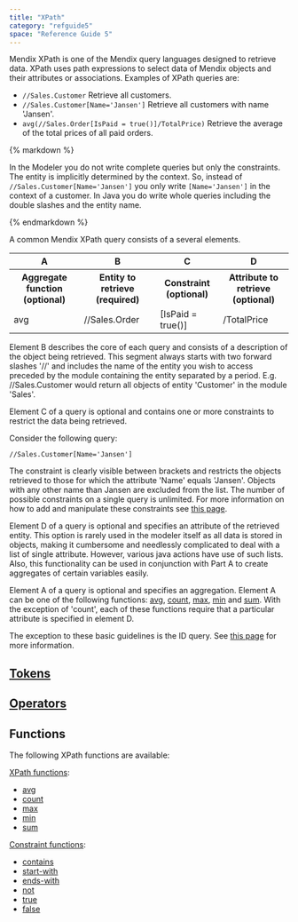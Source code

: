```yaml
---
title: "XPath"
category: "refguide5"
space: "Reference Guide 5"
---
```



Mendix XPath is one of the Mendix query languages designed to retrieve data. XPath uses path expressions to select data of Mendix objects and their attributes or associations. Examples of XPath queries are:

*   `//Sales.Customer`
    Retrieve all customers.
*   `//Sales.Customer[Name='Jansen']`
    Retrieve all customers with name 'Jansen'.
*   `avg(//Sales.Order[IsPaid = true()]/TotalPrice)`
    Retrieve the average of the total prices of all paid orders.

<div class="alert alert-warning">{% markdown %}

In the Modeler you do not write complete queries but only the constraints. The entity is implicitly determined by the context. So, instead of `//Sales.Customer[Name='Jansen']` you only write `[Name='Jansen']` in the context of a customer. In Java you do write whole queries including the double slashes and the entity name.

{% endmarkdown %}</div>

A common Mendix XPath query consists of a several elements.

<table><thead><tr><th class="confluenceTh">A</th><th class="confluenceTh">B</th><th class="confluenceTh">C</th><th class="confluenceTh">D</th></tr></thead><tbody><tr><th class="confluenceTh">Aggregate function (optional)</th><th class="confluenceTh">Entity to retrieve (required)</th><th class="confluenceTh">Constraint (optional)</th><th class="confluenceTh">Attribute to retrieve (optional)</th></tr><tr><td class="confluenceTd">avg</td><td class="confluenceTd">//Sales.Order</td><td class="confluenceTd">[IsPaid = true()]</td><td class="confluenceTd">/TotalPrice</td></tr></tbody></table>

Element B describes the core of each query and consists of a description of the object being retrieved. This segment always starts with two forward slashes '//' and includes the name of the entity you wish to access preceded by the module containing the entity separated by a period. E.g. //Sales.Customer would return all objects of entity 'Customer' in the module 'Sales'.

Element C of a query is optional and contains one or more constraints to restrict the data being retrieved.

Consider the following query:

`//Sales.Customer[Name='Jansen']`

The constraint is clearly visible between brackets and restricts the objects retrieved to those for which the attribute 'Name' equals 'Jansen'. Objects with any other name than Jansen are excluded from the list.
The number of possible constraints on a single query is unlimited. For more information on how to add and manipulate these constraints see [this page](XPath+Constraints).

Element D of a query is optional and specifies an attribute of the retrieved entity. This option is rarely used in the modeler itself as all data is stored in objects, making it cumbersome and needlessly complicated to deal with a list of single attribute. However, various java actions have use of such lists. Also, this functionality can be used in conjunction with Part A to create aggregates of certain variables easily.

Element A of a query is optional and specifies an aggregation. Element A can be one of the following functions: [avg](XPath+avg), [count](XPath+count), [max](XPath+max), [min](XPath+min) and [sum](XPath+sum). With the exception of 'count', each of these functions require that a particular attribute is specified in element D.

The exception to these basic guidelines is the ID query. See [this page](XPath+id) for more information.

## [Tokens](XPath+Tokens)

## [Operators](XPath+Operators)

## Functions

The following XPath functions are available:

[XPath functions](XPath+Query+Functions):

*   [avg](XPath+avg)
*   [count](XPath+count)
*   [max](XPath+max)
*   [min](XPath+min)
*   [sum](XPath+sum)

[Constraint functions](XPath+Constraint+Functions):

*   [contains](XPath+contains)
*   [start-with](XPath+starts+with)
*   [ends-with](XPath+ends+with)
*   [not](XPath+not)
*   [true](XPath+true)
*   [false](XPath+false)